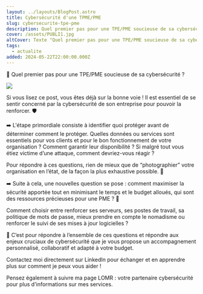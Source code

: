 ```yaml
---
layout: ../layouts/BlogPost.astro
title: Cybersécurité d'une TPME/PME
slug: cybersecurite-tpe-pme
description: Quel premier pas pour une TPE/PME soucieuse de sa cybersécurité ?
cover: /assets/PUBLI1.jpg
altCover: Texte "Quel premier pas pour une TPE/PME soucieuse de sa cybersécurité"
tags:
  - actualite
added: 2024-05-22T22:00:00.000Z
---
```


🤔 Quel premier pas pour une TPE/PME soucieuse de sa cybersécurité ?

![](/assets/PUBLI1.jpg)

Si vous lisez ce post, vous êtes déjà sur la bonne voie ! Il est essentiel de se sentir concerné par la cybersécurité de son entreprise pour pouvoir la renforcer. 🛡️

➡️ L'étape primordiale consiste à identifier quoi protéger avant de déterminer comment le protéger. Quelles données ou services sont essentiels pour vos clients et pour le bon fonctionnement de votre organisation ? Comment garantir leur disponibilité ? Si malgré tout vous étiez victime d’une attaque, comment devriez-vous réagir ?

Pour répondre à ces questions, rien de mieux que de “photographier” votre organisation en l’état, de la façon la plus exhaustive possible. 📸

➡️ Suite à cela, une nouvelles question se pose : comment maximiser la sécurité apportée tout en minimisant le temps et le budget alloués, qui sont des ressources précieuses pour une PME ? 🤔

Comment choisir entre renforcer ses serveurs, ses postes de travail, sa politique de mots de passe, mieux prendre en compte le nomadisme ou renforcer le suivi de ses mises à jour logicielles ?

🤝 C’est pour répondre à l’ensemble de ces questions et répondre aux enjeux cruciaux de cybersécurité que je vous propose un accompagnement personnalisé, collaboratif et adapté à votre budget.

Contactez moi directement sur LinkedIn pour échanger et en apprendre plus sur comment je peux vous aider !

Pensez également à suivre ma page LOMR : votre partenaire cybersécurité pour plus d'informations sur mes services.
